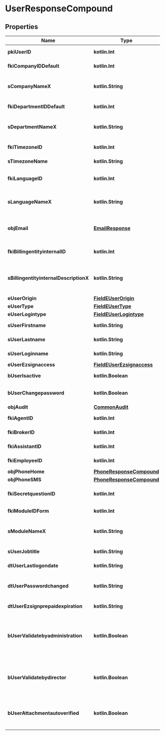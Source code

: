 
# UserResponseCompound

## Properties
| Name | Type | Description | Notes |
| ------------ | ------------- | ------------- | ------------- |
| **pkiUserID** | **kotlin.Int** | The unique ID of the User |  |
| **fkiCompanyIDDefault** | **kotlin.Int** | The unique ID of the Company |  |
| **sCompanyNameX** | **kotlin.String** | The Name of the Company in the language of the requester |  |
| **fkiDepartmentIDDefault** | **kotlin.Int** | The unique ID of the Department |  |
| **sDepartmentNameX** | **kotlin.String** | The Name of the Department in the language of the requester |  |
| **fkiTimezoneID** | **kotlin.Int** | The unique ID of the Timezone |  |
| **sTimezoneName** | **kotlin.String** | The description of the Timezone |  |
| **fkiLanguageID** | **kotlin.Int** | The unique ID of the Language.  Valid values:  |Value|Description| |-|-| |1|French| |2|English| |  |
| **sLanguageNameX** | **kotlin.String** | The Name of the Language in the language of the requester |  |
| **objEmail** | [**EmailResponse**](EmailResponse.md) | An Email Object and children to create a complete structure |  |
| **fkiBillingentityinternalID** | **kotlin.Int** | The unique ID of the Billingentityinternal. |  |
| **sBillingentityinternalDescriptionX** | **kotlin.String** | The description of the Billingentityinternal in the language of the requester |  |
| **eUserOrigin** | [**FieldEUserOrigin**](FieldEUserOrigin.md) |  |  |
| **eUserType** | [**FieldEUserType**](FieldEUserType.md) |  |  |
| **eUserLogintype** | [**FieldEUserLogintype**](FieldEUserLogintype.md) |  |  |
| **sUserFirstname** | **kotlin.String** | The first name of the user |  |
| **sUserLastname** | **kotlin.String** | The last name of the user |  |
| **sUserLoginname** | **kotlin.String** | The login name of the User. |  |
| **eUserEzsignaccess** | [**FieldEUserEzsignaccess**](FieldEUserEzsignaccess.md) |  |  |
| **bUserIsactive** | **kotlin.Boolean** | Whether the User is active or not |  |
| **bUserChangepassword** | **kotlin.Boolean** | Whether if the User is forced to change its password |  |
| **objAudit** | [**CommonAudit**](CommonAudit.md) |  |  |
| **fkiAgentID** | **kotlin.Int** | The unique ID of the Agent. |  [optional] |
| **fkiBrokerID** | **kotlin.Int** | The unique ID of the Broker. |  [optional] |
| **fkiAssistantID** | **kotlin.Int** | The unique ID of the Assistant. |  [optional] |
| **fkiEmployeeID** | **kotlin.Int** | The unique ID of the Employee. |  [optional] |
| **objPhoneHome** | [**PhoneResponseCompound**](PhoneResponseCompound.md) |  |  [optional] |
| **objPhoneSMS** | [**PhoneResponseCompound**](PhoneResponseCompound.md) |  |  [optional] |
| **fkiSecretquestionID** | **kotlin.Int** | The unique ID of the Secretquestion.  Valid values:  |Value|Description| |-|-| |1|The name of the hospital in which you were born| |2|The name of your grade school| |3|The last name of your favorite teacher| |4|Your favorite sports team| |5|Your favorite TV show| |6|Your favorite movie| |7|The name of the street on which you grew up| |8|The name of your first employer| |9|Your first car| |10|Your favorite food| |11|The name of your first pet| |12|Favorite musician/band| |13|What instrument you play| |14|Your father&#39;s middle name| |15|Your mother&#39;s maiden name| |16|Name of your eldest child| |17|Your spouse&#39;s middle name| |18|Favorite restaurant| |19|Childhood nickname| |20|Favorite vacation destination| |21|Your boat&#39;s name| |22|Date of Birth (YYYY-MM-DD)| |22|Secret Code| |22|Your reference code| |  [optional] |
| **fkiModuleIDForm** | **kotlin.Int** | The unique ID of the Module |  [optional] |
| **sModuleNameX** | **kotlin.String** | The Name of the Module in the language of the requester |  [optional] |
| **sUserJobtitle** | **kotlin.String** | The job title of the user |  [optional] |
| **dtUserLastlogondate** | **kotlin.String** | The last logon date of the User |  [optional] |
| **dtUserPasswordchanged** | **kotlin.String** | The date at which the User&#39;s password was last changed |  [optional] |
| **dtUserEzsignprepaidexpiration** | **kotlin.String** | The eZsign prepaid expiration date |  [optional] |
| **bUserValidatebyadministration** | **kotlin.Boolean** | Whether if the transactions in which the User is implicated must be validated by administrative personnel or not |  [optional] |
| **bUserValidatebydirector** | **kotlin.Boolean** | Whether if the transactions in which the User is implicated must be validated by a director or not |  [optional] |
| **bUserAttachmentautoverified** | **kotlin.Boolean** | Whether if Attachments uploaded by the User must be validated or not |  [optional] |



